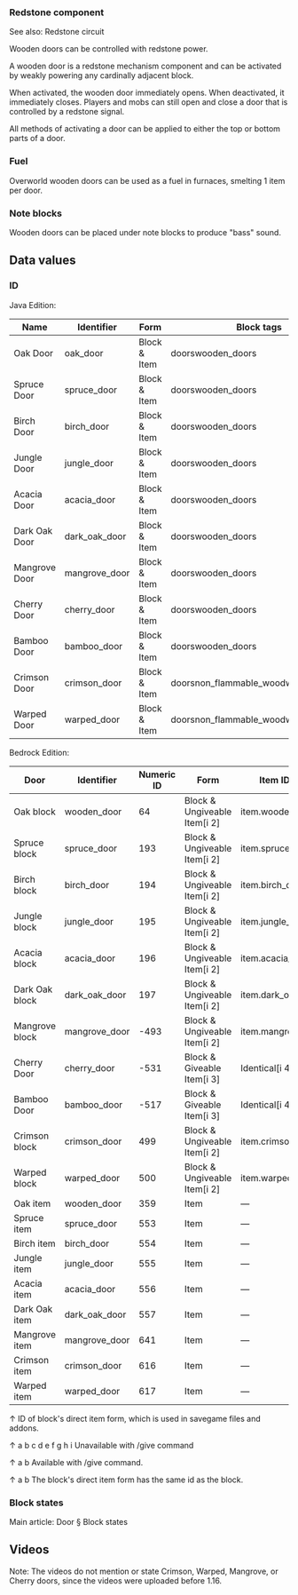 ### Redstone component
See also: Redstone circuit

Wooden doors can be controlled with redstone power.

A wooden door is a redstone mechanism component and can be activated by weakly powering any cardinally adjacent block.

When activated, the wooden door immediately opens. When deactivated, it immediately closes. Players and mobs can still open and close a door that is controlled by a redstone signal.

All methods of activating a door can be applied to either the top or bottom parts of a door.

### Fuel
Overworld wooden doors can be used as a fuel in furnaces, smelting 1 item per door.

### Note blocks
Wooden doors can be placed under note blocks to produce "bass" sound.

## Data values
### ID
Java Edition:

| Name          | Identifier    | Form         | Block tags                          | Item tags                           | Translation key               |
|---------------|---------------|--------------|-------------------------------------|-------------------------------------|-------------------------------|
| Oak Door      | oak_door      | Block & Item | doorswooden_doors                   | doorswooden_doors                   | block.minecraft.oak_door      |
| Spruce Door   | spruce_door   | Block & Item | doorswooden_doors                   | doorswooden_doors                   | block.minecraft.spruce_door   |
| Birch Door    | birch_door    | Block & Item | doorswooden_doors                   | doorswooden_doors                   | block.minecraft.birch_door    |
| Jungle Door   | jungle_door   | Block & Item | doorswooden_doors                   | doorswooden_doors                   | block.minecraft.jungle_door   |
| Acacia Door   | acacia_door   | Block & Item | doorswooden_doors                   | doorswooden_doors                   | block.minecraft.acacia_door   |
| Dark Oak Door | dark_oak_door | Block & Item | doorswooden_doors                   | doorswooden_doors                   | block.minecraft.dark_oak_door |
| Mangrove Door | mangrove_door | Block & Item | doorswooden_doors                   | doorswooden_doors                   | block.minecraft.mangrove_door |
| Cherry Door   | cherry_door   | Block & Item | doorswooden_doors                   | doorswooden_doors                   | block.minecraft.cherry_door   |
| Bamboo Door   | bamboo_door   | Block & Item | doorswooden_doors                   | doorswooden_doors                   | block.minecraft.bamboo_door   |
| Crimson Door  | crimson_door  | Block & Item | doorsnon_flammable_woodwooden_doors | doorsnon_flammable_woodwooden_doors | block.minecraft.crimson_door  |
| Warped Door   | warped_door   | Block & Item | doorsnon_flammable_woodwooden_doors | doorsnon_flammable_woodwooden_doors | block.minecraft.warped_door   |

Bedrock Edition:

| Door           | Identifier    | Numeric ID | Form                         | Item ID[i 1]       | Translation key         |
|----------------|---------------|------------|------------------------------|--------------------|-------------------------|
| Oak block      | wooden_door   | 64         | Block & Ungiveable Item[i 2] | item.wooden_door   | —                       |
| Spruce block   | spruce_door   | 193        | Block & Ungiveable Item[i 2] | item.spruce_door   | —                       |
| Birch block    | birch_door    | 194        | Block & Ungiveable Item[i 2] | item.birch_door    | —                       |
| Jungle block   | jungle_door   | 195        | Block & Ungiveable Item[i 2] | item.jungle_door   | —                       |
| Acacia block   | acacia_door   | 196        | Block & Ungiveable Item[i 2] | item.acacia_door   | —                       |
| Dark Oak block | dark_oak_door | 197        | Block & Ungiveable Item[i 2] | item.dark_oak_door | —                       |
| Mangrove block | mangrove_door | -493       | Block & Ungiveable Item[i 2] | item.mangrove_door | —                       |
| Cherry Door    | cherry_door   | -531       | Block & Giveable Item[i 3]   | Identical[i 4]     | item.cherry_door.name   |
| Bamboo Door    | bamboo_door   | -517       | Block & Giveable Item[i 3]   | Identical[i 4]     | item.bamboo_door.name   |
| Crimson block  | crimson_door  | 499        | Block & Ungiveable Item[i 2] | item.crimson_door  | tile.crimson_door.name  |
| Warped block   | warped_door   | 500        | Block & Ungiveable Item[i 2] | item.warped_door   | tile.warped_door.name   |
| Oak item       | wooden_door   | 359        | Item                         | —                  | item.wooden_door.name   |
| Spruce item    | spruce_door   | 553        | Item                         | —                  | item.spruce_door.name   |
| Birch item     | birch_door    | 554        | Item                         | —                  | item.birch_door.name    |
| Jungle item    | jungle_door   | 555        | Item                         | —                  | item.jungle_door.name   |
| Acacia item    | acacia_door   | 556        | Item                         | —                  | item.acacia_door.name   |
| Dark Oak item  | dark_oak_door | 557        | Item                         | —                  | item.dark_oak_door.name |
| Mangrove item  | mangrove_door | 641        | Item                         | —                  | item.mangrove_door.name |
| Crimson item   | crimson_door  | 616        | Item                         | —                  | item.crimson_door.name  |
| Warped item    | warped_door   | 617        | Item                         | —                  | item.warped_door.name   |


↑ ID of block's direct item form, which is used in savegame files and addons.

↑ a b c d e f g h i Unavailable with /give command

↑ a b Available with /give command.

↑ a b The block's direct item form has the same id as the block.


### Block states
Main article: Door § Block states
## Videos

Note: The videos do not mention or state Crimson, Warped, Mangrove, or Cherry doors, since the videos were uploaded before 1.16.








